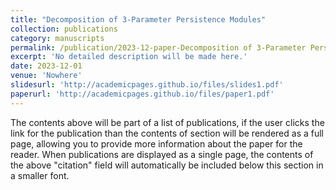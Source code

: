 ```yaml
---
title: "Decomposition of 3-Parameter Persistence Modules"
collection: publications
category: manuscripts
permalink: /publication/2023-12-paper-Decomposition of 3-Parameter Persistence Modules
excerpt: 'No detailed description will be made here.'
date: 2023-12-01
venue: 'Nowhere'
slidesurl: 'http://academicpages.github.io/files/slides1.pdf'
paperurl: 'http://academicpages.github.io/files/paper1.pdf'
---
```


The contents above will be part of a list of publications, if the user clicks the link for the publication than the contents of section will be rendered as a full page, allowing you to provide more information about the paper for the reader. When publications are displayed as a single page, the contents of the above "citation" field will automatically be included below this section in a smaller font.
